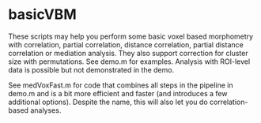 # basicVBM
These scripts may help you perform some basic voxel based morphometry with correlation, partial correlation, distance correlation, partial distance correlation or mediation analysis. They also support correction for cluster size with permutations. See demo.m for examples. Analysis with ROI-level data is possible but not demonstrated in the demo.

See medVoxFast.m for code that combines all steps in the pipeline in demo.m and is a bit more efficient and faster (and introduces a few additional options). Despite the name, this will also let you do correlation-based analyses.
